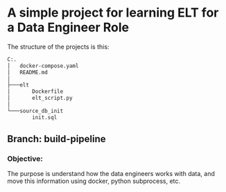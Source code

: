 # A simple project for learning ELT for a Data Engineer Role
The structure of the projects is this:

```bash
C:.
│   docker-compose.yaml
│   README.md
│
├───elt
│       Dockerfile
│       elt_script.py
│
└───source_db_init
        init.sql
```
## Branch: build-pipeline
### Objective:
The purpose is understand how the data engineers works with data, and move this information using docker, python subprocess, etc.

